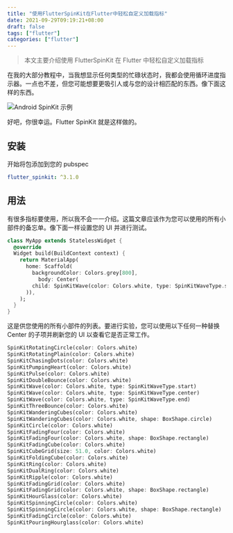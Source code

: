 ```yaml
---
title: "使用FlutterSpinKit在Flutter中轻松自定义加载指标"
date: 2021-09-29T09:19:21+08:00
draft: false
tags: ["flutter"]
categories: ["flutter"]
---
```


> 本文主要介绍使用 FlutterSpinKit 在 Flutter 中轻松自定义加载指标

在我的大部分教程中，当我想显示任何类型的忙碌状态时，我都会使用循环进度指示器。一点也不差，但您可能想要更吸引人或与您的设计相匹配的东西。像下面这样的东西。

![Android SpinKit 示例](https://luckly007.oss-cn-beijing.aliyuncs.com/img/loaders.82a2fbd.60f11dae027eea709f3bfe67e715dc64.gif)

好吧，你很幸运。Flutter SpinKit 就是这样做的。

## 安装

开始将包添加到您的 pubspec

```yaml
flutter_spinkit: ^3.1.0
```

## 用法

有很多指标要使用，所以我不会一一介绍。这篇文章应该作为您可以使用的所有小部件的备忘单。像下面一样设置您的 UI 并进行测试。

```dart
class MyApp extends StatelessWidget {
  @override
  Widget build(BuildContext context) {
    return MaterialApp(
      home: Scaffold(
        backgroundColor: Colors.grey[800],
          body: Center(
        child: SpinKitWave(color: Colors.white, type: SpinKitWaveType.start),
      )),
    );
  }
}
```

这是供您使用的所有小部件的列表。要进行实验，您可以使用以下任何一种替换 Center 的子项并刷新您的 UI 以查看它是否正常工作。

```dart
SpinKitRotatingCircle(color: Colors.white)
SpinKitRotatingPlain(color: Colors.white)
SpinKitChasingDots(color: Colors.white)
SpinKitPumpingHeart(color: Colors.white)
SpinKitPulse(color: Colors.white)
SpinKitDoubleBounce(color: Colors.white)
SpinKitWave(color: Colors.white, type: SpinKitWaveType.start)
SpinKitWave(color: Colors.white, type: SpinKitWaveType.center)
SpinKitWave(color: Colors.white, type: SpinKitWaveType.end)
SpinKitThreeBounce(color: Colors.white)
SpinKitWanderingCubes(color: Colors.white)
SpinKitWanderingCubes(color: Colors.white, shape: BoxShape.circle)
SpinKitCircle(color: Colors.white)
SpinKitFadingFour(color: Colors.white)
SpinKitFadingFour(color: Colors.white, shape: BoxShape.rectangle)
SpinKitFadingCube(color: Colors.white)
SpinKitCubeGrid(size: 51.0, color: Colors.white)
SpinKitFoldingCube(color: Colors.white)
SpinKitRing(color: Colors.white)
SpinKitDualRing(color: Colors.white)
SpinKitRipple(color: Colors.white)
SpinKitFadingGrid(color: Colors.white)
SpinKitFadingGrid(color: Colors.white, shape: BoxShape.rectangle)
SpinKitHourGlass(color: Colors.white)
SpinKitSpinningCircle(color: Colors.white)
SpinKitSpinningCircle(color: Colors.white, shape: BoxShape.rectangle)
SpinKitFadingCircle(color: Colors.white)
SpinKitPouringHourglass(color: Colors.white)
```